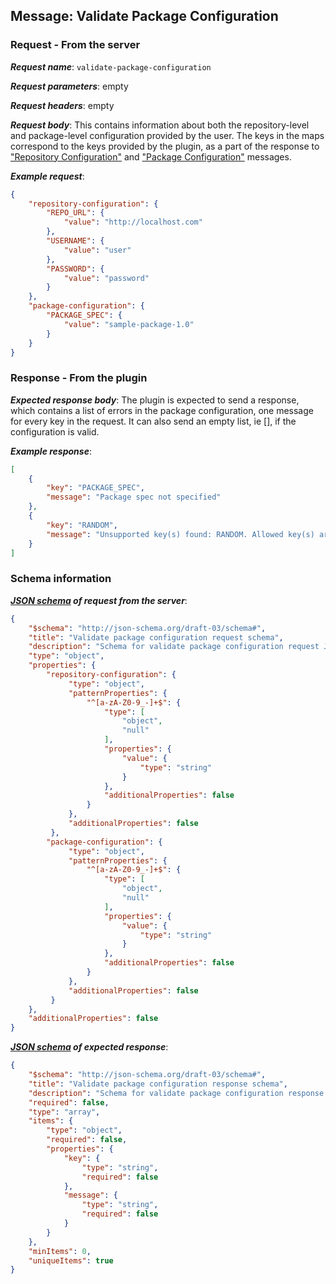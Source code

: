 ## Message: Validate Package Configuration
 
### Request - From the server

***Request name***: ```validate-package-configuration```

***Request parameters***: empty

***Request headers***: empty

***Request body***: This contains information about both the repository-level and package-level configuration provided by the user. The keys in the maps correspond to the keys provided by the plugin, as a part of the response to ["Repository Configuration"](repository_configuration.md) and ["Package Configuration"](package_configuration.md) messages.
 
***Example request***:
```json
{
    "repository-configuration": {
        "REPO_URL": {
            "value": "http://localhost.com"
        },
        "USERNAME": {
            "value": "user"
        },
        "PASSWORD": {
            "value": "password"
        }
    },
    "package-configuration": {
        "PACKAGE_SPEC": {
            "value": "sample-package-1.0"
        }
    }
}
```

### Response - From the plugin

***Expected response body***: The plugin is expected to send a response, which contains a list of errors in the package configuration, one message for every key in the request. It can also send an empty list, ie [], if the configuration is valid.

***Example response***:
```json
[
    {
        "key": "PACKAGE_SPEC",
        "message": "Package spec not specified"
    },
    {
        "key": "RANDOM",
        "message": "Unsupported key(s) found: RANDOM. Allowed key(s) are: PACKAGE_SPEC"
    }
]
```

### Schema information

***[JSON schema](http://json-schema.org) of request from the server***:
```json
{
    "$schema": "http://json-schema.org/draft-03/schema#",
    "title": "Validate package configuration request schema",
    "description": "Schema for validate package configuration request Json",
    "type": "object",
    "properties": {
        "repository-configuration": {
             "type": "object",
             "patternProperties": {
                 "^[a-zA-Z0-9_-]+$": {
                     "type": [
                         "object",
                         "null"
                     ],
                     "properties": {
                         "value": {
                             "type": "string"
                         }
                     },
                     "additionalProperties": false
                 }
             },
             "additionalProperties": false
         },
        "package-configuration": {
             "type": "object",
             "patternProperties": {
                 "^[a-zA-Z0-9_-]+$": {
                     "type": [
                         "object",
                         "null"
                     ],
                     "properties": {
                         "value": {
                             "type": "string"
                         }
                     },
                     "additionalProperties": false
                 }
             },
             "additionalProperties": false
         }
    },
    "additionalProperties": false
}
```

***[JSON schema](http://json-schema.org) of expected response***:
```json
{
    "$schema": "http://json-schema.org/draft-03/schema#",
    "title": "Validate package configuration response schema",
    "description": "Schema for validate package configuration response json",
    "required": false,
    "type": "array",
    "items": {
        "type": "object",
        "required": false,
        "properties": {
            "key": {
                "type": "string",
                "required": false
            },
            "message": {
                "type": "string",
                "required": false
            }
        }
    },
    "minItems": 0,
    "uniqueItems": true
}
```
